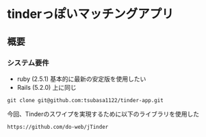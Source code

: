 # tinderっぽいマッチングアプリ

## 概要

### システム要件

- ruby (2.5.1) 基本的に最新の安定版を使用したい
- Rails (5.2.0) 上に同じ

```
git clone git@github.com:tsubasa1122/tinder-app.git
```

今回、Tinderのスワイプを実現するために以下のライブラリを使用した
```
https://github.com/do-web/jTinder
```